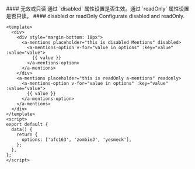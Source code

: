 <cn>
#### 无效或只读
通过 `disabled` 属性设置是否生效。通过 `readOnly` 属性设置是否只读。
</cn>

<us>
#### disabled or readOnly
Configurate disabled and readOnly.
</us>

```vue
<template>
  <div>
    <div style="margin-bottom: 10px">
      <a-mentions placeholder="this is disabled Mentions" disabled>
        <a-mentions-option v-for="value in options" :key="value" :value="value">
          {{ value }}
        </a-mentions-option>
      </a-mentions>
    </div>
    <a-mentions placeholder="this is readOnly a-mentions" readonly>
      <a-mentions-option v-for="value in options" :key="value" :value="value">
        {{ value }}
      </a-mentions-option>
    </a-mentions>
  </div>
</template>
<script>
export default {
  data() {
    return {
      options: ['afc163', 'zombieJ', 'yesmeck'],
    };
  },
};
</script>
```
